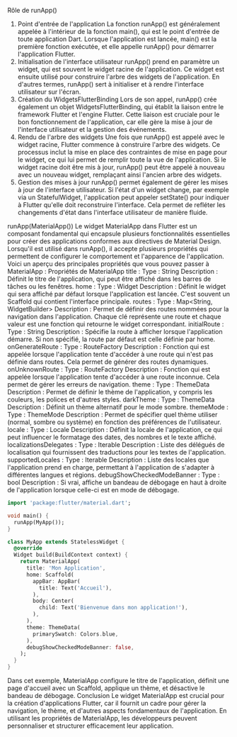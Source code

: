 Rôle de runApp()

1. Point d'entrée de l'application
La fonction runApp() est généralement appelée à l'intérieur de la fonction main(), qui est le point d'entrée de toute application Dart. Lorsque l'application est lancée, main() est la première fonction exécutée, et elle appelle runApp() pour démarrer l'application Flutter.
2. Initialisation de l'interface utilisateur
runApp() prend en paramètre un widget, qui est souvent le widget racine de l'application. Ce widget est ensuite utilisé pour construire l'arbre des widgets de l'application. En d'autres termes, runApp() sert à initialiser et à rendre l'interface utilisateur sur l'écran.
3. Création du WidgetsFlutterBinding
Lors de son appel, runApp() crée également un objet WidgetsFlutterBinding, qui établit la liaison entre le framework Flutter et l'engine Flutter. Cette liaison est cruciale pour le bon fonctionnement de l'application, car elle gère la mise à jour de l'interface utilisateur et la gestion des événements.
4. Rendu de l'arbre des widgets
Une fois que runApp() est appelé avec le widget racine, Flutter commence à construire l'arbre des widgets. Ce processus inclut la mise en place des contraintes de mise en page pour le widget, ce qui lui permet de remplir toute la vue de l'application. Si le widget racine doit être mis à jour, runApp() peut être appelé à nouveau avec un nouveau widget, remplaçant ainsi l'ancien arbre des widgets.
5. Gestion des mises à jour
runApp() permet également de gérer les mises à jour de l'interface utilisateur. Si l'état d'un widget change, par exemple via un StatefulWidget, l'application peut appeler setState() pour indiquer à Flutter qu'elle doit reconstruire l'interface. Cela permet de refléter les changements d'état dans l'interface utilisateur de manière fluide.


  runApp(MaterialApp())
Le widget MaterialApp dans Flutter est un composant fondamental qui encapsule plusieurs fonctionnalités essentielles pour créer des applications conformes aux directives de Material Design. Lorsqu'il est utilisé dans runApp(), il accepte plusieurs propriétés qui permettent de configurer le comportement et l'apparence de l'application. Voici un aperçu des principales propriétés que vous pouvez passer à MaterialApp :
Propriétés de MaterialApp
title :
Type : String
Description : Définit le titre de l'application, qui peut être affiché dans les barres de tâches ou les fenêtres.
home :
Type : Widget
Description : Définit le widget qui sera affiché par défaut lorsque l'application est lancée. C'est souvent un Scaffold qui contient l'interface principale.
routes :
Type : Map<String, WidgetBuilder>
Description : Permet de définir des routes nommées pour la navigation dans l'application. Chaque clé représente une route et chaque valeur est une fonction qui retourne le widget correspondant.
initialRoute :
Type : String
Description : Spécifie la route à afficher lorsque l'application démarre. Si non spécifié, la route par défaut est celle définie par home.
onGenerateRoute :
Type : RouteFactory
Description : Fonction qui est appelée lorsque l'application tente d'accéder à une route qui n'est pas définie dans routes. Cela permet de générer des routes dynamiques.
onUnknownRoute :
Type : RouteFactory
Description : Fonction qui est appelée lorsque l'application tente d'accéder à une route inconnue. Cela permet de gérer les erreurs de navigation.
theme :
Type : ThemeData
Description : Permet de définir le thème de l'application, y compris les couleurs, les polices et d'autres styles.
darkTheme :
Type : ThemeData
Description : Définit un thème alternatif pour le mode sombre.
themeMode :
Type : ThemeMode
Description : Permet de spécifier quel thème utiliser (normal, sombre ou système) en fonction des préférences de l'utilisateur.
locale :
Type : Locale
Description : Définit la locale de l'application, ce qui peut influencer le formatage des dates, des nombres et le texte affiché.
localizationsDelegates :
Type : Iterable<LocalizationsDelegate>
Description : Liste des délégués de localisation qui fournissent des traductions pour les textes de l'application.
supportedLocales :
Type : Iterable<Locale>
Description : Liste des locales que l'application prend en charge, permettant à l'application de s'adapter à différentes langues et régions.
debugShowCheckedModeBanner :
Type : bool
Description : Si vrai, affiche un bandeau de débogage en haut à droite de l'application lorsque celle-ci est en mode de débogage.

````dart
import 'package:flutter/material.dart';

void main() {
  runApp(MyApp());
}

class MyApp extends StatelessWidget {
  @override
  Widget build(BuildContext context) {
    return MaterialApp(
      title: 'Mon Application',
      home: Scaffold(
        appBar: AppBar(
          title: Text('Accueil'),
        ),
        body: Center(
          child: Text('Bienvenue dans mon application!'),
        ),
      ),
      theme: ThemeData(
        primarySwatch: Colors.blue,
      ),
      debugShowCheckedModeBanner: false,
    );
  }
}
````
Dans cet exemple, MaterialApp configure le titre de l'application, définit une page d'accueil avec un Scaffold, applique un thème, et désactive le bandeau de débogage.
Conclusion
Le widget MaterialApp est crucial pour la création d'applications Flutter, car il fournit un cadre pour gérer la navigation, le thème, et d'autres aspects fondamentaux de l'application. En utilisant les propriétés de MaterialApp, les développeurs peuvent personnaliser et structurer efficacement leur application.
